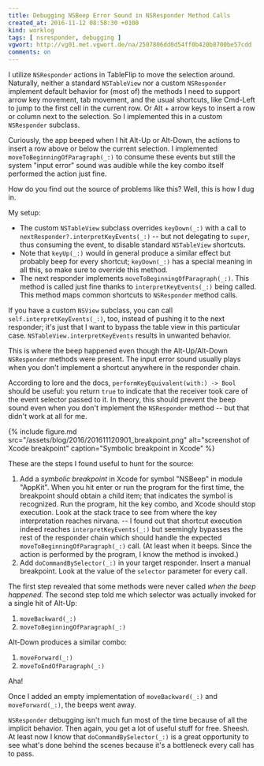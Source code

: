 ```yaml
---
title: Debugging NSBeep Error Sound in NSResponder Method Calls
created_at: 2016-11-12 08:58:30 +0100
kind: worklog
tags: [ nsresponder, debugging ]
vgwort: http://vg01.met.vgwort.de/na/2507806dd0d54ff0b420b8700be57cdd
comments: on
---
```


I utilize `NSResponder` actions in TableFlip to move the selection around. Naturally, neither a standard `NSTableView` nor a custom `NSResponder` implement default behavior for (most of) the methods I need to support arrow key movement, tab movement, and the usual shortcuts, like Cmd-Left to jump to the first cell in the current row. Or Alt + arrow keys to insert a row or column next to the selection. So I implemented this in a custom `NSResponder` subclass.

Curiously, the app beeped when I hit Alt-Up or Alt-Down, the actions to insert a row above or below the current selection. I implemented `moveToBeginningOfParagraph(_:)` to consume these events but still the system "input error" sound was audible while the key combo itself performed the action just fine.

How do you find out the source of problems like this? Well, this is how I dug in.

My setup: 

* The custom `NSTableView` subclass overrides `keyDown(_:)` with a call to `nextResponder?.interpretKeyEvents(_:)` -- but not delegating to `super`, thus consuming the event, to disable standard `NSTableView` shortcuts.
* Note that `keyUp(_:)` would in general produce a similar effect but probably beep for every shortcut; `keyDown(_:)` has a special meaning in all this, so make sure to override this method.
* The next responder implements `moveToBeginningOfParagraph(_:)`. This method is called just fine thanks to `interpretKeyEvents(_:)` being called. This method maps common shortcuts to `NSResponder` method calls.

If you have a custom `NSView` subclass, you can call `self.interpretKeyEvents(_:)`, too, instead of pushing it to the next responder; it's just that I want to bypass the table view in this particular case. `NSTableView.interpretKeyEvents` results in unwanted behavior.

This is where the beep happened even though the Alt-Up/Alt-Down `NSResponder` methods were present. The input error sound usually plays when you don't implement a shortcut anywhere in the responder chain.

According to lore and the docs, `performKeyEquivalent(with:) -> Bool` should be useful: you return `true` to indicate that the receiver took care of the event selector passed to it. In theory, this should prevent the beep sound even when you don't implement the `NSResponder` method -- but that didn't work at all for me.

{% include figure.md src="/assets/blog/2016/201611120901_breakpoint.png" alt="screenshot of Xcode breakpoint" caption="Symbolic breakpoint in Xcode" %}

These are the steps I found useful to hunt for the source:

1. Add a _symbolic breakpoint_ in Xcode for symbol "NSBeep" in module "AppKit". When you hit enter or run the program for the first time, the breakpoint should obtain a child item; that indicates the symbol is recognized. Run the program, hit the key combo, and Xcode should stop execution. Look at the stack trace to see from where the key interpretation reaches nirvana. -- I found out that shortcut execution indeed reaches `interpretKeyEvents(_:)` but seemingly bypasses the rest of the responder chain which should handle the expected `moveToBeginningOfParagraph(_:)` call. (At least when it beeps. Since the action is performed by the program, I know the method is invoked.)
2. Add `doCommandBySelector(_:)` in your target responder. Insert a manual breakpoint. Look at the value of the `selector` parameter for every call.

The first step revealed that some methods were never called _when the beep happened._ The second step told me which selector was actually invoked for a single hit of Alt-Up:

1. `moveBackward(_:)`
2. `moveToBeginningOfParagraph(_:)`

Alt-Down produces a similar combo:

1. `moveForward(_:)`
2. `moveToEndOfParagraph(_:)`

Aha!

Once I added an empty implementation of `moveBackward(_:)` and `moveForward(_:)`, the beeps went away.

`NSResponder` debugging isn't much fun most of the time because of all the implicit behavior. Then again, you get a lot of useful stuff for free. Sheesh. At least now I know that `doCommandBySelector(_:)` is a great opportunity to see what's done behind the scenes because it's a bottleneck every call has to pass.
